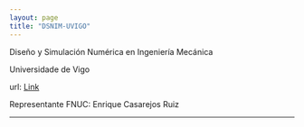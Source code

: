 ```yaml
---
layout: page
title: "DSNIM-UVIGO"
---
```


Diseño y Simulación Numérica en Ingeniería Mecánica

Universidade de Vigo

url: [Link](https://portalcientifico.uvigo.gal/grupos/17833/detalle)

Representante FNUC: Enrique Casarejos Ruiz

---
